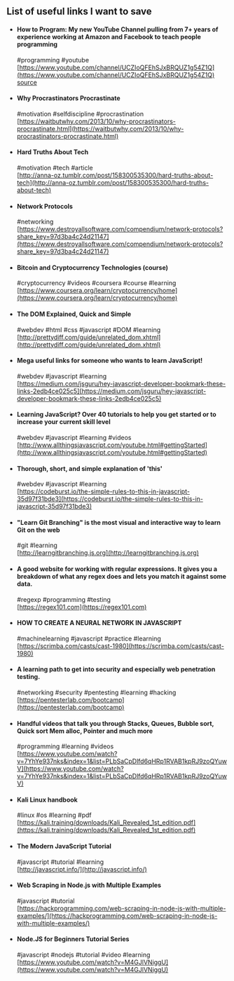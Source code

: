 ## List of useful links I want to save

- #### How to Program: My new YouTube Channel pulling from 7+ years of experience working at Amazon and Facebook to teach people programming
	\#programming #youtube\
	[https://www.youtube.com/channel/UCZIoQFEhSJxBRQUZ1g54Z1Q](https://www.youtube.com/channel/UCZIoQFEhSJxBRQUZ1g54Z1Q)
	[source](https://www.reddit.com/r/learnprogramming/comments/6oz03w/how_to_program_my_new_youtube_channel_pulling/)

- #### Why Procrastinators Procrastinate
	\#motivation #selfdiscipline #procrastination\
	[https://waitbutwhy.com/2013/10/why-procrastinators-procrastinate.html](https://waitbutwhy.com/2013/10/why-procrastinators-procrastinate.html)

- #### Hard Truths About Tech
	\#motivation #tech #article\
	[http://anna-oz.tumblr.com/post/158300535300/hard-truths-about-tech](http://anna-oz.tumblr.com/post/158300535300/hard-truths-about-tech)

- #### Network Protocols
	\#networking\
	[https://www.destroyallsoftware.com/compendium/network-protocols?share_key=97d3ba4c24d21147](https://www.destroyallsoftware.com/compendium/network-protocols?share_key=97d3ba4c24d21147)

- #### Bitcoin and Cryptocurrency Technologies (course)
	\#cryptocurrency #videos #coursera #course #learning\
	[https://www.coursera.org/learn/cryptocurrency/home](https://www.coursera.org/learn/cryptocurrency/home)

- #### The DOM Explained, Quick and Simple
	\#webdev #html #css #javascript #DOM #learning\
	[http://prettydiff.com/guide/unrelated_dom.xhtml](http://prettydiff.com/guide/unrelated_dom.xhtml)

- #### Mega useful links for someone who wants to learn JavaScript! 
	\#webdev #javascript #learning\
	[https://medium.com/jsguru/hey-javascript-developer-bookmark-these-links-2edb4ce025c5](https://medium.com/jsguru/hey-javascript-developer-bookmark-these-links-2edb4ce025c5)

- #### Learning JavaScript? Over 40 tutorials to help you get started or to increase your current skill level
	\#webdev #javascript #learning #videos\
	[http://www.allthingsjavascript.com/youtube.html#gettingStarted](http://www.allthingsjavascript.com/youtube.html#gettingStarted)

- #### Thorough, short, and simple explanation of 'this'
	\#webdev #javascript #learning\
	[https://codeburst.io/the-simple-rules-to-this-in-javascript-35d97f31bde3](https://codeburst.io/the-simple-rules-to-this-in-javascript-35d97f31bde3)

- #### "Learn Git Branching" is the most visual and interactive way to learn Git on the web
	\#git #learning\
	[http://learngitbranching.js.org](http://learngitbranching.js.org)

- #### A good website for working with regular expressions. It gives you a breakdown of what any regex does and lets you match it against some data.
	\#regexp #programming #testing\
	[https://regex101.com](https://regex101.com)

- #### HOW TO CREATE A NEURAL NETWORK IN JAVASCRIPT
	\#machinelearning #javascript #practice #learning\
	[https://scrimba.com/casts/cast-1980](https://scrimba.com/casts/cast-1980)

- #### A learning path to get into security and especially web penetration testing.
	\#networking #security #pentesting #learning #hacking\
	[https://pentesterlab.com/bootcamp](https://pentesterlab.com/bootcamp)

- #### Handful videos that talk you through Stacks, Queues, Bubble sort, Quick sort Mem alloc, Pointer and much more
	\#programming #learning #videos\
	[https://www.youtube.com/watch?v=7YhYe937nks&index=1&list=PLbSaCpDlfd6qHRp1RVAB1kpRJ9zoQYuwV](https://www.youtube.com/watch?v=7YhYe937nks&index=1&list=PLbSaCpDlfd6qHRp1RVAB1kpRJ9zoQYuwV)

- #### Kali Linux handbook
	\#linux #os #learning #pdf\
	[https://kali.training/downloads/Kali_Revealed_1st_edition.pdf](https://kali.training/downloads/Kali_Revealed_1st_edition.pdf)

- #### The Modern JavaScript Tutorial
	\#javascript #tutorial #learning\
	[http://javascript.info/](http://javascript.info/)

- #### Web Scraping in Node.js with Multiple Examples
	\#javascript #tutorial\
	[https://hackprogramming.com/web-scraping-in-node-js-with-multiple-examples/](https://hackprogramming.com/web-scraping-in-node-js-with-multiple-examples/)

- #### Node.JS for Beginners Tutorial Series
	\#javascript #nodejs #tutorial #video #learning\
	[https://www.youtube.com/watch?v=M4GJlVNiggU](https://www.youtube.com/watch?v=M4GJlVNiggU)